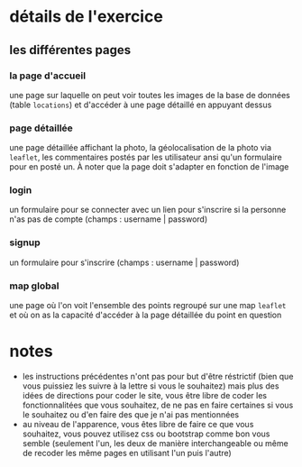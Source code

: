 # détails de l'exercice
## les différentes pages
### la page d'accueil
une page sur laquelle on peut voir toutes les images de la base de données (table `locations`) et d'accéder à une page détaillé en appuyant dessus

### page détaillée
une page détaillée affichant la photo, la géolocalisation de la photo via `leaflet`, les commentaires postés par les utilisateur ansi qu'un formulaire pour en posté un. À noter que la page doit s'adapter en fonction de l'image

### login
un formulaire pour se connecter avec un lien pour s'inscrire si la personne n'as pas de compte (champs : username | password)

### signup
un formulaire pour s'inscrire (champs : username | password)

### map global
une page où l'on voit l'ensemble des points regroupé sur une map `leaflet` et où on as la capacité d'accéder à la page détaillée du point en question

# notes
- les instructions précédentes n'ont pas pour but d'être réstrictif (bien que vous puissiez les suivre à la lettre si vous le souhaitez) mais plus des idées de directions pour coder le site, vous être libre de coder les fonctionnalitées que vous souhaitez, de ne pas en faire certaines si vous le souhaitez ou d'en faire des que je n'ai pas mentionnées
- au niveau de l'apparence, vous êtes libre de faire ce que vous souhaitez, vous pouvez utilisez css ou bootstrap comme bon vous semble (seulement l'un, les deux de manière interchangeable ou même de recoder les même pages en utilisant l'un puis l'autre)
